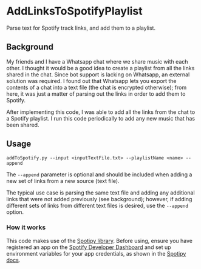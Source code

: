 # AddLinksToSpotifyPlaylist
Parse text for Spotify track links, and add them to a playlist.
## Background
My friends and I have a Whatsapp chat where we share music with each other. I thought it would be a good idea to create a playlist from all the links shared in the chat. Since bot support is lacking on Whatsapp, an external solution was required. I found out that Whatsapp lets you export the contents of a chat into a text file (the chat is encrypted otherwise); from here, it was just a matter of parsing out the links in order to add them to Spotify.

After implementing this code, I was able to add all the links from the chat to a Spotify playlist.
I run this code periodically to add any new music that has been shared.

## Usage
```
addToSpotify.py --input <inputTextFile.txt> --playlistName <name> --append
```

The `--append` parameter is optional and should be included when adding a new set of links from a new source (text file).

The typical use case is parsing the same text file and adding any additional links that were not added previously (see background); however, if adding different sets of links from different text files is desired, use the `--append` option.

### How it works
This code makes use of the [Spotipy library](https://github.com/plamere/spotipy). Before using, ensure you have registered an app on the [Spotify Developer Dashboard](https://developer.spotify.com/dashboard/login) and set up environment variables for your app credentials, as shown in the [Spotipy docs](https://spotipy.readthedocs.io/en/2.13.0/#).
